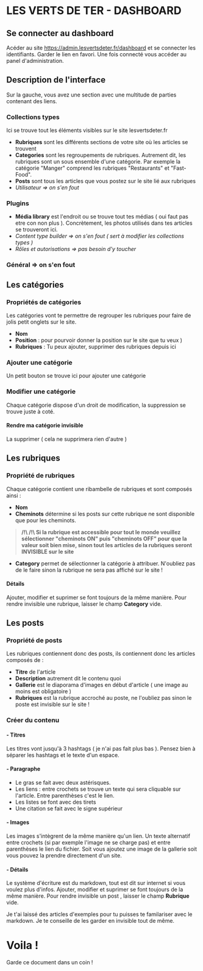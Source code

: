 # LES VERTS DE TER - DASHBOARD

## Se connecter au dashboard

Acéder au site https://admin.lesvertsdeter.fr/dashboard et se connecter les identifiants. Garder le lien en favori. Une fois connecté vous accéder au panel d'administration.


## Description de l'interface

Sur la gauche, vous avez une section avec une multitude de parties contenant des liens.

### Collections types

Ici se trouve tout les éléments visibles sur le site lesvertsdeter.fr
- **Rubriques** sont les différents sections de votre site où les articles se trouvent
- **Categories** sont les regroupements de rubriques. Autrement dit, les rubriques sont un sous ensemble d'une catégorie. Par exemple la catégorie "Manger" comprend les rubriques "Restaurants" et "Fast-Food".
- **Posts** sont tous les articles que vous postez sur le site lié aux rubriques 
- *Utilisateur => on s'en fout*

### Plugins

- **Média library** est l'endroit ou se trouve tout tes médias ( oui faut pas etre con non plus ). Concrètement, les photos utilisés dans tes articles se trouveront ici.
- *Content type builder => on s'en fout ( sert à modifier les collections types )*
- *Rôles et autorisations => pas besoin d'y toucher*

### Général => on s'en fout


## Les catégories

### Propriétés de catégories 

Les catégories vont te permettre de regrouper les rubriques pour faire de jolis petit onglets sur le site.
- **Nom**
- **Position** : pour pourvoir donner la position sur le site que tu veux )
- **Rubriques** : Tu peux ajouter, supprimer des rubriques depuis ici

### Ajouter une catégorie
Un petit bouton se trouve ici pour ajouter une catégorie

### Modifier une catégorie
Chaque catégorie dispose d'un droit de modification, la suppression se trouve juste à coté.

#### Rendre ma catégorie invisible
La supprimer ( cela ne supprimera rien d'autre )

## Les rubriques

### Propriété de rubriques

Chaque catégorie contient une ribambelle de rubriques et sont composés ainsi :
- **Nom** 
- **Cheminots** détermine si les posts sur cette rubrique ne sont disponible que pour les cheminots.
> **/!\ /!\ Si la rubrique est accessible pour tout le monde veuillez sélectionner "cheminots ON" puis "cheminots OFF" pour que la valeur soit bien mise, sinon tout les articles de la rubriques seront INVISIBLE sur le site**
- **Category** permet de sélectionner la catégorie à attribuer. N'oubliez pas de le faire sinon la rubrique ne sera pas affiché sur le site !

#### Détails
Ajouter,  modifier et suprimer se font toujours de la même manière. Pour rendre invisible une rubrique, laisser le champ **Category** vide.

## Les posts

### Propriété de posts

Les rubriques contiennent donc des posts, ils contiennent donc les articles composés de :
- **Titre** de l'article
- **Description** autrement dit le contenu quoi
- **Gallerie** est le diaporama d'images en début d'article ( une image au moins est obligatoire )
- **Rubriques** est la rubrique accroché au poste, ne l'oubliez pas sinon le poste est invisible sur le site !

### Créer du contenu 

#### - Titres

Les titres vont jusqu'à 3 hashtags ( je n'ai pas fait plus bas ). Pensez bien à séparer les hashtags et le texte d'un espace.

#### - Paragraphe

- Le gras se fait avec deux astérisques.
- Les liens : entre crochets se trouve un texte qui sera cliquable sur l'article. Entre parenthèses c'est le lien.
- Les listes se font avec des tirets
- Une citation se fait avec le signe supérieur

#### - Images

Les images s'intègrent de la même manière qu'un lien. Un texte alternatif entre crochets (si par exemple l'image ne se charge pas) et entre parenthèses le lien du fichier.
Soit vous ajoutez une image de la gallerie soit vous pouvez la prendre directement d'un site.

#### - Détails

Le système d'écriture est du markdown, tout est dit sur internet si vous voulez plus d'infos.
Ajouter,  modifier et suprimer se font toujours de la même manière. Pour rendre invisible un post , laisser le champ **Rubrique** vide.

Je t'ai laissé des articles d'exemples pour tu puisses te familariser avec le markdown. Je te conseille de les garder en invisible tout de même.


# Voila !
Garde ce document dans un coin !


